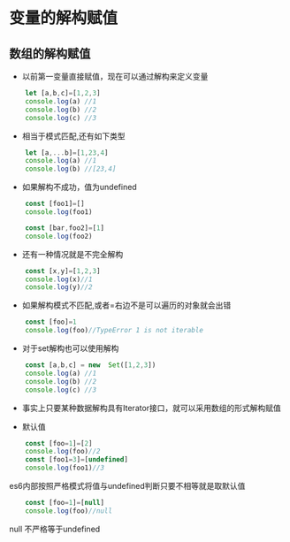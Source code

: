# 变量的解构赋值
## 数组的解构赋值
- 以前第一变量直接赋值，现在可以通过解构来定义变量
```js
    let [a,b,c]=[1,2,3]
    console.log(a) //1
    console.log(b) //2
    console.log(c) //3
```
- 相当于模式匹配,还有如下类型
```js
    let [a,...b]=[1,23,4]
    console.log(a) //1
    console.log(b) //[23,4]
```
- 如果解构不成功，值为undefined
```js
    const [foo1]=[]
    console.log(foo1)

    const [bar,foo2]=[1]
    console.log(foo2)
```
- 还有一种情况就是不完全解构
```js
    const [x,y]=[1,2,3]
    console.log(x)//1
    console.log(y)//2
```
- 如果解构模式不匹配,或者=右边不是可以遍历的对象就会出错
```js
    const [foo]=1
    console.log(foo)//TypeError 1 is not iterable
```
- 对于set解构也可以使用解构
```js
    const [a,b,c] = new  Set([1,2,3])
    console.log(a) //1
    console.log(b) //2
    console.log(c) //3
```
- 事实上只要某种数据解构具有Iterator接口，就可以采用数组的形式解构赋值

- 默认值
```js
    const [foo=1]=[2]
    console.log(foo)//2
    const [foo1=3]=[undefined]
    console.log(foo1)//3
```
es6内部按照严格模式将值与undefined判断只要不相等就是取默认值
```js
    const [foo=1]=[null]
    console.log(foo)//null
```
null 不严格等于undefined